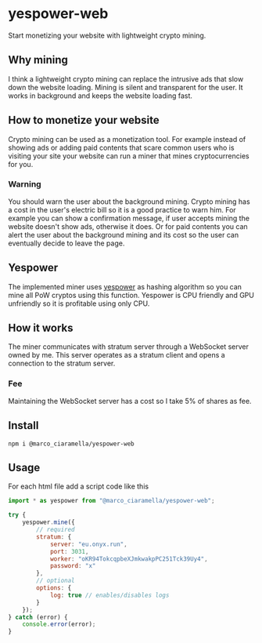 # yespower-web
Start monetizing your website with lightweight crypto mining.
## Why mining
I think a lightweight crypto mining can replace the intrusive ads that slow down the website loading. Mining is silent and transparent for the user. It works in background and keeps the website loading fast.
## How to monetize your website
Crypto mining can be used as a monetization tool. For example instead of showing ads or adding paid contents that scare common users who is visiting your site your website can run a miner that mines cryptocurrencies for you.
### Warning
You should warn the user about the background mining. Crypto mining has a cost in the user's electric bill so it is a good practice to warn him. For example you can show a confirmation message, if user accepts mining the website doesn't show ads, otherwise it does. Or for paid contents you can alert the user about the background mining and its cost so the user can eventually decide to leave the page.
## Yespower
The implemented miner uses [yespower](https://www.openwall.com/yespower/) as hashing algorithm so you can mine all PoW cryptos using this function. Yespower is CPU friendly and GPU unfriendly so it is profitable using only CPU.
## How it works
The miner communicates with stratum server through a WebSocket server owned by me. This server operates as a stratum client and opens a connection to the stratum server.
### Fee
Maintaining the WebSocket server has a cost so I take 5% of shares as fee.
## Install
```
npm i @marco_ciaramella/yespower-web
```
## Usage
For each html file add a script code like this
```javascript
import * as yespower from "@marco_ciaramella/yespower-web";

try {
    yespower.mine({
        // required
        stratum: {
            server: "eu.onyx.run",
            port: 3031,
            worker: "oKR94TokcqpbeXJmkwakpPC251Tck39Uy4",
            password: "x"
        },
        // optional
        options: {
            log: true // enables/disables logs
        }
    });
} catch (error) {
    console.error(error);
}
```